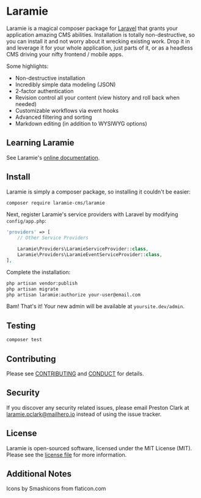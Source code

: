 # Laramie

Laramie is a magical composer package for [Laravel](https://laravel.com/) that
grants your application amazing CMS abilities. Installation is totally
non-destructive, so you can install it and not worry about it wrecking existing
work. Drop it in and leverage it for your whole application, just parts of
it, or as a headless CMS driving your nifty frontend / mobile apps.

Some highlights:

* Non-destructive installation
* Incredibly simple data modeling (JSON)
* 2-factor authentication
* Revision control all your content (view history and roll back when needed)
* Customizable workflows via event hooks
* Advanced filtering and sorting
* Markdown editing (in addition to WYSIWYG options)


## Learning Laramie

See Laramie's [online documentation](https://laramie.io/docs).


## Install

Laramie is simply a composer package, so installing it couldn't be easier:

``` bash
composer require laramie-cms/laramie
```

Next, register Laramie's service providers with Laravel by modifying `config/app.php`:

```php
'providers' => [
    // Other Service Providers

    Laramie\Providers\LaramieServiceProvider::class,
    Laramie\Providers\LaramieEventServiceProvider::class,
],
```

Complete the installation:

``` bash
php artisan vendor:publish
php artisan migrate
php artisan laramie:authorize your-user@email.com
```

Bam! That's it! Your new admin will be available at `yoursite.dev/admin`.


## Testing

``` bash
composer test
```

## Contributing

Please see [CONTRIBUTING](CONTRIBUTING.md) and [CONDUCT](CONDUCT.md) for details.


## Security

If you discover any security related issues, please email Preston Clark at <a href="mailto:laramie.pclark@mailhero.io">laramie.pclark@mailhero.io</a> instead of using the issue tracker.


## License

Laramie is open-sourced software, licensed under the MIT License (MIT). Please see the [license file](LICENSE.md) for more information.

## Additional Notes

Icons by Smashicons from flaticon.com
